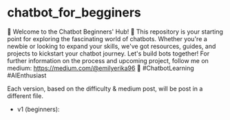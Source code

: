 # chatbot_for_begginers
🤖 Welcome to the Chatbot Beginners' Hub! 🌟
This repository is your starting point for exploring the fascinating world of chatbots. Whether you're a newbie or looking to expand your skills, we've got resources, guides, and projects to kickstart your chatbot journey. Let's build bots together!
For further information on the process and upcoming project, follow me on medium: https://medium.com/@emilyerika96
🚀 #ChatbotLearning #AIEnthusiast

Each version, based on the difficulty & medium post, will be post in a different file. 
- v1 (beginners): 
